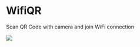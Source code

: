# WifiQR
Scan QR Code with camera and join WiFi connection



![](https://i.hizliresim.com/f1lpk0d.png)
